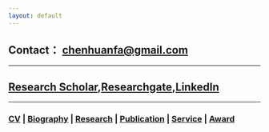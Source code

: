 ```yaml
---
layout: default
---
```



## Contact： [chenhuanfa@gmail.com](mailto:chenhuanfa@gmail.com)

---

## [Research Scholar](https://scholar.google.co.uk/citations?user=KS4w2hkAAAAJ&hl=en),[Researchgate](https://www.researchgate.net/profile/Huanfa_Chen2),[LinkedIn](https://www.linkedin.com/in/huanfa-chen/)

---

### [CV](CV) | [Biography](Biography) | [Research](Research) | [Publication](Research) | [Service](Service) | [Award](Award)
